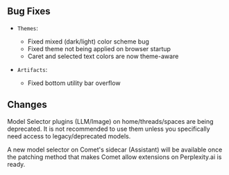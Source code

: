 ## Bug Fixes

- `Themes`:
  - Fixed mixed (dark/light) color scheme bug
  - Fixed theme not being applied on browser startup
  - Caret and selected text colors are now theme-aware

- `Artifacts`:
  - Fixed bottom utility bar overflow

## Changes

Model Selector plugins (LLM/Image) on home/threads/spaces are being deprecated. It is not recommended to use them unless you specifically need access to legacy/deprecated models.

A new model selector on Comet's sidecar (Assistant) will be available once the patching method that makes Comet allow extensions on Perplexity.ai is ready.
